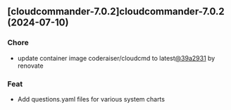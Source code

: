 

## [cloudcommander-7.0.2]cloudcommander-7.0.2 (2024-07-10)

### Chore



- update container image coderaiser/cloudcmd to latest[@39a2931](https://github.com/39a2931) by renovate

### Feat



- Add questions.yaml files for various system charts